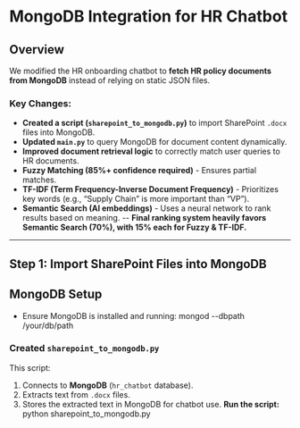 # MongoDB Integration for HR Chatbot

## Overview
We modified the HR onboarding chatbot to **fetch HR policy documents from MongoDB** instead of relying on static JSON files.

### Key Changes:
- **Created a script (`sharepoint_to_mongodb.py`)** to import SharePoint `.docx` files into MongoDB.
- **Updated `main.py`** to query MongoDB for document content dynamically.
- **Improved document retrieval logic** to correctly match user queries to HR documents.
- **Fuzzy Matching (85%+ confidence required)** - Ensures partial matches.
- **TF-IDF (Term Frequency-Inverse Document Frequency)** - Prioritizes key words (e.g., “Supply Chain” is more important than “VP”).
- **Semantic Search (AI embeddings)** - Uses a neural network to rank results based on meaning.
-- **Final ranking system heavily favors Semantic Search (70%), with 15% each for Fuzzy & TF-IDF.**
---

## Step 1: Import SharePoint Files into MongoDB
## MongoDB Setup
- Ensure MongoDB is installed and running:
  mongod --dbpath /your/db/path
### Created `sharepoint_to_mongodb.py`
This script:
1. Connects to **MongoDB** (`hr_chatbot` database).
2. Extracts text from `.docx` files.
3. Stores the extracted text in MongoDB for chatbot use.
**Run the script:**
python sharepoint_to_mongodb.py

